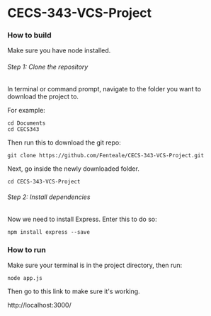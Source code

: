 # CECS-343-VCS-Project

### How to build

Make sure you have node installed.

###### Step 1: Clone the repository

In terminal or command prompt, navigate to the folder you want to download the project to.

For example:

```
cd Documents
cd CECS343
```

Then run this to download the git repo:

```
git clone https://github.com/Fenteale/CECS-343-VCS-Project.git
```

Next, go inside the newly downloaded folder.

```
cd CECS-343-VCS-Project
```

###### Step 2: Install dependencies

Now we need to install Express.  Enter this to do so:

```
npm install express --save
```

### How to run

Make sure your terminal is in the project directory, then run:

```
node app.js
```

Then go to this link to make sure it's working.

http://localhost:3000/
